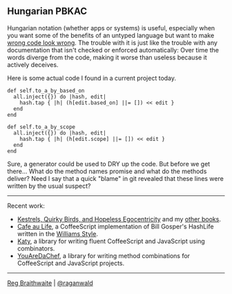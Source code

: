 Hungarian PBKAC
---

Hungarian notation (whether apps or systems) is useful, especially when you want some of the benefits of an untyped language but want to make [wrong code look wrong][1]. The trouble with it is just like the trouble with any documentation that isn't checked or enforced automatically: Over time the words diverge from the code, making it worse than useless because it actively deceives.

Here is some actual code I found in a current project today.

    def self.to_a_by_based_on
      all.inject({}) do |hash, edit|
        hash.tap { |h| (h[edit.based_on] ||= []) << edit }
      end
    end

    def self.to_a_by_scope
      all.inject({}) do |hash, edit|
        hash.tap { |h| (h[edit.scope] ||= []) << edit }
      end
    end

Sure, a generator could be used to DRY up the code. But before we get there... What do the method names promise and what do the methods deliver?  Need I say that a quick "blame" in git revealed that these lines were written by the usual suspect?

[1]: http://www.joelonsoftware.com/articles/Wrong.html "Making Wrong Code Look Wrong - Joel on Software"

---

Recent work:

* [Kestrels, Quirky Birds, and Hopeless Egocentricity](http://leanpub.com/combinators) and my [other books](http://leanpub.com/u/raganwald).
* [Cafe au Life](http://recursiveuniver.se), a CoffeeScript implementation of Bill Gosper's HashLife written in the [Williams Style](https://github.com/raganwald/homoiconic/blob/master/2011/11/COMEFROM.md).
* [Katy](http://github.com/raganwald/Katy), a library for writing fluent CoffeeScript and JavaScript using combinators.
* [YouAreDaChef](http://github.com/raganwald/YouAreDaChef), a library for writing method combinations for CoffeeScript and JavaScript projects.

---

[Reg Braithwaite](http://braythwayt.com) | [@raganwald](http://twitter.com/raganwald)